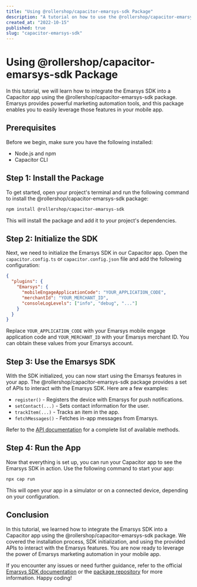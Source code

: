 ```yaml
---
title: "Using @rollershop/capacitor-emarsys-sdk Package"
description: "A tutorial on how to use the @rollershop/capacitor-emarsys-sdk package to integrate Emarsys SDK into your Capacitor app."
created_at: "2022-10-15"
published: true
slug: "capacitor-emarsys-sdk"
---
```


# Using @rollershop/capacitor-emarsys-sdk Package

In this tutorial, we will learn how to integrate the Emarsys SDK into a Capacitor app using the @rollershop/capacitor-emarsys-sdk package. Emarsys provides powerful marketing automation tools, and this package enables you to easily leverage those features in your mobile app.

## Prerequisites

Before we begin, make sure you have the following installed:

- Node.js and npm
- Capacitor CLI

## Step 1: Install the Package

To get started, open your project's terminal and run the following command to install the @rollershop/capacitor-emarsys-sdk package:

```bash
npm install @rollershop/capacitor-emarsys-sdk
```

This will install the package and add it to your project's dependencies.

## Step 2: Initialize the SDK

Next, we need to initialize the Emarsys SDK in our Capacitor app. Open the `capacitor.config.ts` or `capacitor.config.json` file and add the following configuration:

```json
{
  "plugins": {
    "Emarsys": {
      "mobileEngageApplicationCode": "YOUR_APPLICATION_CODE",
      "merchantId": "YOUR_MERCHANT_ID",
      "consoleLogLevels": ["info", "debug", "..."]
    }
  }
}
```

Replace `YOUR_APPLICATION_CODE` with your Emarsys mobile engage application code and `YOUR_MERCHANT_ID` with your Emarsys merchant ID. You can obtain these values from your Emarsys account.

## Step 3: Use the Emarsys SDK

With the SDK initialized, you can now start using the Emarsys features in your app. The @rollershop/capacitor-emarsys-sdk package provides a set of APIs to interact with the Emarsys SDK. Here are a few examples:

- `register()` - Registers the device with Emarsys for push notifications.
- `setContact(...)` - Sets contact information for the user.
- `trackItem(...)` - Tracks an item in the app.
- `fetchMessages()` - Fetches in-app messages from Emarsys.

Refer to the [API documentation](https://github.com/rollershop/capacitor-emarsys-sdk#api) for a complete list of available methods.

## Step 4: Run the App

Now that everything is set up, you can run your Capacitor app to see the Emarsys SDK in action. Use the following command to start your app:

```bash
npx cap run
```

This will open your app in a simulator or on a connected device, depending on your configuration.

## Conclusion

In this tutorial, we learned how to integrate the Emarsys SDK into a Capacitor app using the @rollershop/capacitor-emarsys-sdk package. We covered the installation process, SDK initialization, and using the provided APIs to interact with the Emarsys features. You are now ready to leverage the power of Emarsys marketing automation in your mobile app.

If you encounter any issues or need further guidance, refer to the official [Emarsys SDK documentation](https://help.emarsys.com/hc/en-us) or the [package repository](https://github.com/rollershop/capacitor-emarsys-sdk) for more information. Happy coding!